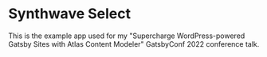 # Synthwave Select

This is the example app used for my "Supercharge WordPress-powered Gatsby Sites with Atlas Content Modeler" GatsbyConf 2022 conference talk.
